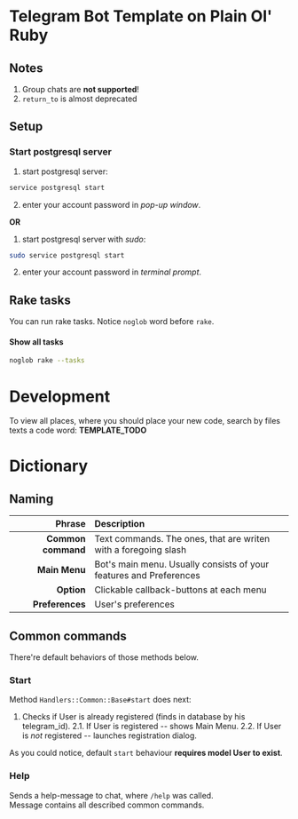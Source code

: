 # Telegram Bot Template on Plain Ol' Ruby

## Notes

1) Group chats are **not supported**!
2) `return_to` is almost deprecated

## Setup

### Start postgresql server

1. start postgresql server:
``` bash
service postgresql start
```
2. enter your account password in <em>pop-up window</em>.

**OR**

1. start postgresql server with <em>sudo</em>:
``` bash
sudo service postgresql start
```
2. enter your account password in <em>terminal prompt</em>.

## Rake tasks

You can run rake tasks. Notice `noglob` word before `rake`.

#### Show all tasks
``` bash
noglob rake --tasks
```

# Development

To view all places, where you should place your new code, search by files texts a code word: **TEMPLATE_TODO**

# Dictionary

## Naming

| Phrase             | Description |
| -----------------: | :----------------------------------------------------------------- |
| **Common command** | Text commands. The ones, that are writen with a foregoing slash |
| **Main Menu**      | Bot's main menu. Usually consists of your features and Preferences |
| **Option**         | Clickable callback-buttons at each menu |
| **Preferences**    | User's preferences |

## Common commands

There're default behaviors of those methods below.

### Start

Method `Handlers::Common::Base#start` does next:
1. Checks if User is already registered (finds in database by his telegram_id).
2.1. If User is registered -- shows Main Menu.
2.2. If User is <em>not</em> registered -- launches registration dialog.

As you could notice, default `start` behaviour **requires model User to exist**.

### Help

Sends a help-message to chat, where `/help` was called. \
Message contains all described common commands.
